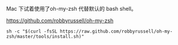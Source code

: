Mac 下试着使用了oh-my-zsh 代替默认的 bash shell。

https://github.com/robbyrussell/oh-my-zsh

`sh -c "$(curl -fsSL https://raw.github.com/robbyrussell/oh-my-zsh/master/tools/install.sh)"`
